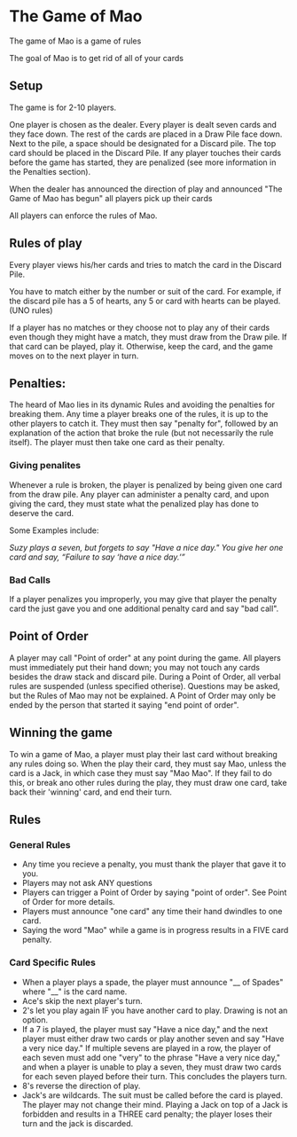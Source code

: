 # The Game of Mao
The game of Mao is a game of rules

The goal of Mao is to get rid of all of your cards

## Setup
The game is for 2-10 players.

One player is chosen as the dealer. Every player is dealt seven cards and they face down. The rest of the cards are placed in a Draw Pile face down. Next to the pile, a space should be designated for a Discard pile. The top card should be placed in the Discard Pile. If any player touches their cards before the game has started, they are penalized (see more information in the Penalties section).

When the dealer has announced the direction of play and announced "The Game of Mao has begun" all players pick up their cards 

All players can enforce the rules of Mao.

## Rules of play
Every player views his/her cards and tries to match the card in the Discard Pile.

You have to match either by the number or suit of the card. For example, if the discard pile has a 5 of hearts, any 5 or card with hearts can be played. (UNO rules)

If a player has no matches or they choose not to play any of their cards even though they might have a match, they must draw from the Draw pile. If that card can be played, play it. Otherwise, keep the card, and the game moves on to the next player in turn.

## Penalties:
The heard of Mao lies in its dynamic Rules and avoiding the penalties for breaking them. Any time a player breaks one of the rules, it is up to the other players to catch it. They must then say "penalty for", followed by an explanation of the action that broke the rule (but not necessarily the rule itself). The player must then take one card as their penalty.
### Giving penalites
Whenever a rule is broken, the player is penalized by being given one card from the draw pile. Any player can administer a penalty card, and upon giving the card, they must state what the penalized play has done to deserve the card.

Some Examples include:

*Suzy plays a seven, but forgets to say "Have a nice day." You give her one card and say, “Failure to say ‘have a nice day.’”*
### Bad Calls
If a player penalizes you improperly, you may give that player the penalty card the just gave you and one additional penalty card and say "bad call".

## Point of Order
A player may call "Point of order" at any point during the game. All players must immediately put their hand down; you may not touch any cards besides the draw stack and discard pile. During a Point of Order, all verbal rules are suspended (unless specified otherise). Questions may be asked, but the Rules of Mao may not be explained. A Point of Order may only be ended by the person that started it saying "end point of order".

## Winning the game
To win a game of Mao, a player must play their last card without breaking any rules doing so.  When the play their card, they must say Mao, unless the card is a Jack, in which case they must say "Mao Mao". If they fail to do this, or break ano other rules during the play, they must draw one card, take back their 'winning' card, and end their turn.

## Rules
### General Rules
- Any time you recieve a penalty, you must thank the player that gave it to you.
- Players may not ask ANY questions
- Players can trigger a Point of Order by saying "point of order". See Point of Order for more details.
- Players must announce "one card" any time their hand dwindles to one card.
- Saying the word "Mao" while a game is in progress results in a FIVE card penalty.

### Card Specific Rules
- When a player plays a spade, the player must announce "__ of Spades" where "__" is the card name.
- Ace's skip the next player's turn.
- 2's let you play again IF you have another card to play. Drawing is not an option.
- If a 7 is played, the player must say "Have a nice day," and the next player must either draw two cards or play another seven and say "Have a very nice day." If multiple sevens are played in a row, the player of each seven must add one "very" to the phrase "Have a very nice day," and when a player is unable to play a seven, they must draw two cards for each seven played before their turn. This concludes the players turn.
- 8's reverse the direction of play.
- Jack's are wildcards. The suit must be called before the card is played. The player may not change their mind. Playing a Jack on top of a Jack is forbidden and results in a THREE card penalty; the player loses their turn and the jack is discarded.
